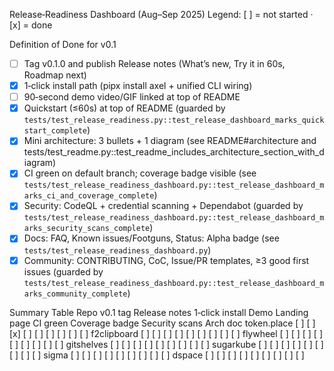 <!-- BEGIN: AXEL HILLCLIMB -->
Release‑Readiness Dashboard (Aug–Sep 2025)
Legend: [ ] = not started · [x] = done

Definition of Done for v0.1
- [ ] Tag v0.1.0 and publish Release notes (What’s new, Try it in 60s, Roadmap next)
- [x] 1‑click install path (pipx install axel + unified CLI wiring)
- [ ] 90‑second demo video/GIF linked at top of README
- [x] Quickstart (≤60s) at top of README (guarded by
  `tests/test_release_readiness.py::test_release_dashboard_marks_quickstart_complete`)
- [x] Mini architecture: 3 bullets + 1 diagram (see README#architecture and tests/test_readme.py::test_readme_includes_architecture_section_with_diagram)
- [x] CI green on default branch; coverage badge visible (see
  `tests/test_release_readiness_dashboard.py::test_release_dashboard_marks_ci_and_coverage_complete`)
- [x] Security: CodeQL + credential scanning + Dependabot (guarded by
  `tests/test_release_readiness_dashboard.py::test_release_dashboard_marks_security_scans_complete`)
- [x] Docs: FAQ, Known issues/Footguns, Status: Alpha badge (see
  `tests/test_release_readiness_dashboard.py`)
- [x] Community: CONTRIBUTING, CoC, Issue/PR templates, ≥3 good first issues
  (guarded by
  `tests/test_release_readiness_dashboard.py::test_release_dashboard_marks_community_complete`)

Summary Table
Repo v0.1 tag Release notes 1‑click install Demo Landing page CI green Coverage badge Security scans Arch doc
token.place [ ] [ ] [x] [ ] [ ] [ ] [ ] [ ] [ ]
f2clipboard [ ] [ ] [ ] [ ] [ ] [ ] [ ] [ ] [ ]
flywheel [ ] [ ] [ ] [ ] [ ] [ ] [ ] [ ] [ ]
gitshelves [ ] [ ] [ ] [ ] [ ] [ ] [ ] [ ] [ ]
sugarkube [ ] [ ] [ ] [ ] [ ] [ ] [ ] [ ] [ ]
sigma [ ] [ ] [ ] [ ] [ ] [ ] [ ] [ ] [ ]
dspace [ ] [ ] [ ] [ ] [ ] [ ] [ ] [ ] [ ]

<!-- END: AXEL HILLCLIMB -->
